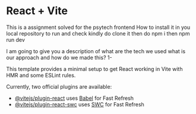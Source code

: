 # React + Vite

This is a assignment solved for the psytech frontend 
How to install it in you local repository to run and check kindly do clone it then do npm i then npm run dev

I am going to give you a description of what are the tech we used what is our approach and how do we  made this?
1-

This template provides a minimal setup to get React working in Vite with HMR and some ESLint rules.

Currently, two official plugins are available:

- [@vitejs/plugin-react](https://github.com/vitejs/vite-plugin-react/blob/main/packages/plugin-react/README.md) uses [Babel](https://babeljs.io/) for Fast Refresh
- [@vitejs/plugin-react-swc](https://github.com/vitejs/vite-plugin-react-swc) uses [SWC](https://swc.rs/) for Fast Refresh
